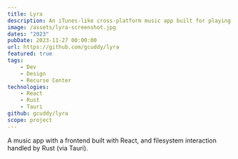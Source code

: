 ```yaml
---
title: Lyra
description: An iTunes-like cross-platform music app built for playing your offline library.
image: /assets/lyra-screenshot.jpg
dates: "2023"
pubDate: 2023-11-27 00:00:00
url: https://github.com/gcuddy/lyra
featured: true
tags:
    - Dev
    - Design
    - Recurse Center
technologies:
    - React
    - Rust
    - Tauri
github: gcuddy/lyra
scope: project
---
```


A music app with a frontend built with React, and filesystem interaction handled by Rust (via Tauri).

